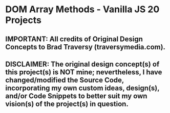# DOM Array Methods - Vanilla JS 20 Projects

## IMPORTANT: All credits of Original Design Concepts to Brad Traversy (traversymedia.com).

## DISCLAIMER: The original design concept(s) of this project(s) is NOT mine; nevertheless, I have changed/modified the Source Code, incorporating my own custom ideas, design(s), and/or Code Snippets to better suit my own vision(s) of the project(s) in question.